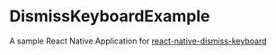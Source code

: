 # DismissKeyboardExample

A sample React Native Application for [react-native-dismiss-keyboard](https://github.com/DanielMSchmidt/react-native-dismiss-keyboard)